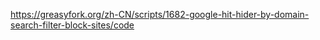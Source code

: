 https://greasyfork.org/zh-CN/scripts/1682-google-hit-hider-by-domain-search-filter-block-sites/code

